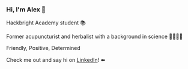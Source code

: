 ### Hi, I'm Alex 👋
Hackbright Academy student 📚

Former acupuncturist and herbalist with a background in science 👩🏻‍🔬🌿

Friendly, Positive, Determined 

Check me out and say hi on <a href="https://www.linkedin.com/in/alexlpsanchez/">LinkedIn</a>! ⬅️



